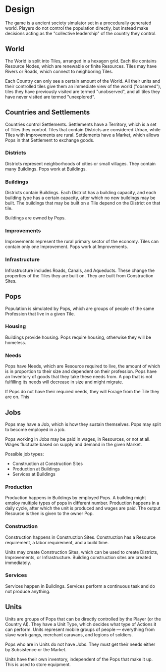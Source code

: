 # Design

The game is a ancient society simulator set in a procedurally generated world. Players do not control the population directly, but instead make decisions acting as the "collective leadership" of the country they control.

## World 
The World is split into Tiles, arranged in a hexagon grid. Each tile contains Resource Nodes, which are renewable or finite Resources. Tiles may have Rivers or Roads, which connect to neighboring Tiles.

Each Country can only see a certain amount of the World. All their units and their controlled tiles give them an immediate view of the world ("observed"), tiles they have previously visited are termed "unobserved", and all tiles they have never visited are termed "unexplored".

## Countries and Settlements
Countries control Settlements. Settlements have a Territory, which is a set of Tiles they control. Tiles that contain Districts are considered Urban, while Tiles with Improvements are rural. Settlements have a Market, which allows Pops in that Settlement to exchange goods.

### Districts
Districts represent neighborhoods of cities or small villages. They contain many Buildings. Pops work at Buildings.

### Buildings
Districts contain Buildings. Each District has a building capacity, and each building type has a certain capacity, after which no new buildings may be built. The buildings that may be built on a Tile depend on the District on that tile.

Buildings are owned by Pops.

### Improvements
Improvements represent the rural primary sector of the economy. Tiles can contain only one Improvement. Pops work at Improvements.

### Infrastructure
Infrastructure includes Roads, Canals, and Aqueducts. These change the properties of the Tiles they are built on. They are built from Construction Sites.

## Pops
Population is simulated by Pops, which are groups of people of the same Profession that live in a given Tile. 

### Housing
Buildings provide housing. Pops require housing, otherwise they will be homeless.

### Needs
Pops have Needs, which are Resource required to live, the amount of which is in proportion to their size and dependent on their profession. Pops have an Inventory of goods that they take these needs from. A pop that is not fulfilling its needs will decrease in size and might migrate.

If Pops do not have their required needs, they will Forage from the Tile they are on. This 

## Jobs
Pops may have a Job, which is how they sustain themselves. Pops may split to become employed in a job.

Pops working in Jobs may be paid in wages, in Resources, or not at all. Wages fluctuate based on supply and demand in the given Market. 

Possible job types:
- Construction at Construction Sites
- Production at Buildings
- Services at Buildings

### Production
Production happens in Buildings by employed Pops. A building might employ multiple types of pops in different number. Production happens in a daily cycle, after which the unit is produced and wages are paid. The output Resource is then is given to the owner Pop.

### Construction
Construction happens in Construction Sites. Construction has a Resource requirement, a labor requirement, and a build time.

Units may create Construction Sites, which can be used to create Districts, Improvements, or Infrastructure. Building construction sites are created immediately.

### Services
Services happen in Buildings. Services perform a continuous task and do not produce anything.

## Units
Units are groups of Pops that can be directly controlled by the Player (or the Country AI). They have a Unit Type, which decides what type of Actions it can perform. Units represent mobile groups of people — everything from slave work gangs, merchant caravans, and legions of soldiers.

Pops who are in Units do not have Jobs. They must get their needs either by Subsistence or the Market.

Units have their own inventory, independent of the Pops that make it up. This is used to store equipment.